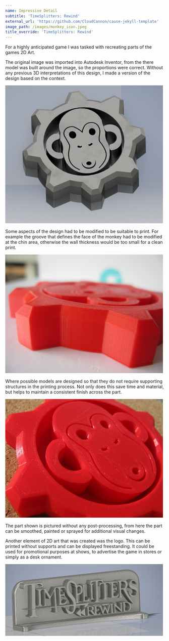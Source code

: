 ```yaml
---
name: Impressive Detail
subtitle: 'TimeSplitters: Rewind'
external_url: 'https://github.com/CloudCannon/cause-jekyll-template'
image_path: /images/monkey_icon.jpeg
title_override: 'TimeSplitters: Rewind'
---
```


For a highly anticipated game I was tasked with recreating parts of the games 2D Art.

The original image was imported into Autodesk Inventor, from the there model was built around the image, so the proportions were correct. Without any previous 3D interpretations of this design, I made a version of the design based on the context.

![](/uploads/versions/monkey-pendant---x----500-436x---.png)

Some aspects of the design had to be modified to be suitable to print. For example the groove that defines the face of the monkey had to be modified at the chin area, otherwise the wall thickness would be too small for a clean print.

![](/uploads/versions/pedant-closeup---x----500-375x---.JPG)

Where possible models are designed so that they do not require supporting structures in the printing process. Not only does this save time and material, but helps to maintain a consistent finish across the part.

![](/uploads/versions/pendant-closeup-2---x----500-375x---.JPG)

The part shown is pictured without any post-processing, from here the part can be smoothed, painted or sprayed for additional visual changes.

Another element of 2D art that was created was the logo. This can be printed without supports and can be displayed freestanding. It could be used for promotional purposes at shows, to advertise the game in stores or simply as a desk ornament.

![](/uploads/versions/timesplitters-rewind-logo---x----500-227x---.PNG)